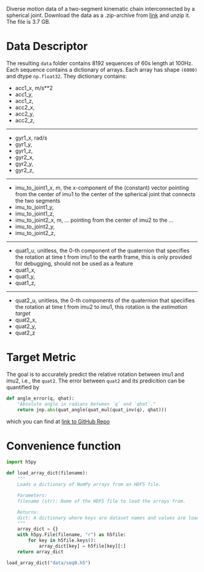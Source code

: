 Diverse motion data of a two-segment kinematic chain interconnected by a spherical joint.
Download the data as a .zip-archive from [link](https://faubox.rrze.uni-erlangen.de/getlink/fi6Z8QxcLV6B7V7HqiW5d6/data.zip) and unzip it. The file is $3.7$ GB.

# Data Descriptor

The resulting `data` folder contains 8192 sequences of 60s length at 100Hz. Each sequence contains a dictionary of arrays. Each array has shape `(6000)` and dtype `np.float32`. They dictionary contains:
- acc1_x, m/s**2
- acc1_y, 
- acc1_z, 
- acc2_x, 
- acc2_y,
- acc2_z, 
---
- gyr1_x, rad/s
- gyr1_y, 
- gyr1_z, 
- gyr2_x, 
- gyr2_y, 
- gyr2_z, 
---
- imu_to_joint1_x, m, the x-component of the (constant) vector pointing from the center of imu1 to the center of the spherical joint that connects the two segments
- imu_to_joint1_y,
- imu_to_joint1_z,
- imu_to_joint2_x, m, ... pointing from the center of imu2 to the ...
- imu_to_joint2_y,
- imu_to_joint2_z,
---
- quat1_u, unitless, the 0-th component of the quaternion that specifies the rotation at time t from imu1 to the earth frame, this is only provided for debugging, should not be used as a feature
- quat1_x,
- quat1_y,
- quat1_z,
---
- quat2_u, unitless, the 0-th components of the quaternion that speciifies the rotation at time t from imu2 to imu1, this rotation is the *estimation target*
- quat2_x,
- quat2_y,
- quat2_z

# Target Metric
The goal is to accurately predict the relative rotation between imu1 and imu2, i.e., the `quat2`. The error between `quat2` and its predicition can be quantified by

```python
def angle_error(q, qhat):
    "Absolute angle in radians between `q` and `qhat`."
    return jnp.abs(quat_angle(quat_mul(quat_inv(q), qhat)))
```

which you can find at [link to GitHub Repo](https://github.com/simon-bachhuber/ring/blob/68e5e7739fdec68051ff0ea923f4f662021fde4f/src/ring/maths.py#L88)

# Convenience function
```python
import h5py

def load_array_dict(filename):
    """
    Loads a dictionary of NumPy arrays from an HDF5 file.

    Parameters:
    filename (str): Name of the HDF5 file to load the arrays from.

    Returns:
    dict: A dictionary where keys are dataset names and values are loaded NumPy arrays.
    """
    array_dict = {}
    with h5py.File(filename, "r") as h5file:
        for key in h5file.keys():
            array_dict[key] = h5file[key][:]
    return array_dict

load_array_dict("data/seq0.h5")
```